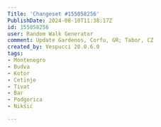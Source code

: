```yaml
---
Title: 'Changeset #155058256'
PublishDate: 2024-08-10T11:38:17Z
id: 155058256
user: Random Walk Generator
comment: Update Gardenos, Corfu, GR; Tabor, CZ
created_by: Vespucci 20.0.6.0
tags:
- Montenegro
- Budva
- Kotor
- Cetinje
- Tivat
- Bar
- Podgorica
- Nikšić

---
```

